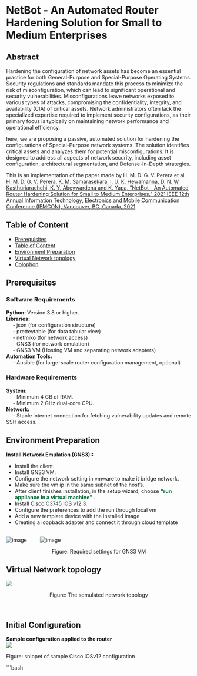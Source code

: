 # NetBot - An Automated Router Hardening Solution for Small to Medium Enterprises

<h2>Abstract</h2>
Hardening the configuration of network assets has become an essential practice for both General-Purpose and Special-Purpose Operating Systems. Security regulations and standards mandate this process to minimize the risk of misconfiguration, which can lead to significant operational and security vulnerabilities. Misconfigurations leave networks exposed to various types of attacks, compromising the confidentiality, integrity, and availability (CIA) of critical assets. Network administrators often lack the specialized expertise required to implement security configurations, as their primary focus is typically on maintaining network performance and operational efficiency.

here, we are proposing a passive, automated solution for hardening the configurations of Special-Purpose network systems. The solution identifies critical assets and analyzes them for potential misconfigurations. It is designed to address all aspects of network security, including asset configuration, architectural segmentation, and Defense-In-Depth strategies.

This is an implementation of the paper made by H. M. D. G. V. Perera et al.<br>
<a href="https://ieeexplore.ieee.org/document/9623186"> H. M. D. G. V. Perera, K. M. Samarasekara, I. U. K. Hewamanna, D. N. W. Kasthuriarachchi, K. Y. Abeywardena and K. Yapa, "NetBot - An Automated Router Hardening Solution for Small to Medium Enterprises," 2021 IEEE 12th Annual Information Technology, Electronics and Mobile Communication Conference (IEMCON), Vancouver, BC, Canada, 2021 </a>

## Table of Content

- [Prerequisites](#Prerequisites)
- [Table of Content](#table-of-content)
- [Environment Preparation](#Environment-Preparation)
- [Virtual Network topology](#Virtual-Network-topology)
- [Colophon](#colophon)

## Prerequisites
<h3>Software Requirements</h3>
<b>Python: </b>Version 3.8 or higher.<br>
<b>Libraries:</b><br>
        &emsp; - json (for configuration structure)<br>
        &emsp; - pretteytable (for data tabular view)<br>
        &emsp; - netmiko (for network access)<br>
        &emsp; - GNS3 (for network emulation)<br>
        &emsp; - GNS3 VM (Hosting VM and separating network adapters)<br>
    <b>Automation Tools:</b><br>
        &emsp; - Ansible (for large-scale router configuration management, optional)<br>

<h3>Hardware Requirements</h3>
<b>System:</b><br>
   &emsp; - Minimum 4 GB of RAM.<br>
   &emsp; - Minimum 2 GHz dual-core CPU.<br>
<b>Network:</b><br>
   &emsp; - Stable internet connection for fetching vulnerability updates and remote SSH access.<br>

## Environment Preparation
<b>Install Network Emulation (GNS3)::</b><br>
- Install the client.<br>
- Install GNS3 VM.<br>
- Configure the network setting in vmware to make it bridge network.<br>
- Make sure the vm ip in the same subnet of the host’s.<br>
- After client finishes installation, in the setup wizard, choose <b style="color:#006633;">“run appliance in a virtual machine” </b>.<br>
- Install Cisco C3745 IOS v12.3.<br>
- Configure the preferences to add the run through local vm<br>
- Add a new template device with the installed image<br>
- Creating a loopback adapter and connect it through cloud template<br><br>

![image](https://github.com/user-attachments/assets/f0ee65b9-2660-418e-a7cb-6dc3d70b9260)
&emsp;&emsp;
![image](https://github.com/user-attachments/assets/62e196fa-f1d4-4b22-be9f-797eaa22516f)<br>
<p align='center'>Figure: Required settings for GNS3 VM</p>

## Virtual Network topology
<img src="https://github.com/user-attachments/assets/c934e534-911c-4986-8429-889e5e0d1687" />

<br>
<p align='center'>Figure: The somulated network topology</p>
<br>
<h2>Initial Configuration</h2>
<b>Sample configuration applied to the router</b><br>
<img src="https://github.com/user-attachments/assets/309f22d4-7234-419e-9707-3bef64f04a8a" /><br>
<p>Figure: snippet of sample Cisco IOSv12 configuration</p>
```bash

```


